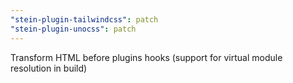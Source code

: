 ```yaml
---
"stein-plugin-tailwindcss": patch
"stein-plugin-unocss": patch
---
```


Transform HTML before plugins hooks (support for virtual module resolution in build)
